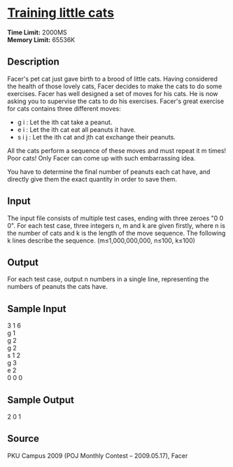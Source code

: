 # [Training little cats](http://poj.org/problem?id=3735)

**Time Limit:** 2000MS  
**Memory Limit:** 65536K

## Description

Facer's pet cat just gave birth to a brood of little cats. Having considered the health of those lovely cats, Facer decides to make the cats to do some exercises. Facer has well designed a set of moves for his cats. He is now asking you to supervise the cats to do his exercises. Facer's great exercise for cats contains three different moves:
* g i : Let the ith cat take a peanut.
* e i : Let the ith cat eat all peanuts it have.
* s i j : Let the ith cat and jth cat exchange their peanuts.

All the cats perform a sequence of these moves and must repeat it m times! Poor cats! Only Facer can come up with such embarrassing idea.

You have to determine the final number of peanuts each cat have, and directly give them the exact quantity in order to save them.

## Input

The input file consists of multiple test cases, ending with three zeroes "0 0 0". For each test case, three integers n, m and k are given firstly, where n is the number of cats and k is the length of the move sequence. The following k lines describe the sequence.
(m≤1,000,000,000, n≤100, k≤100)

## Output

For each test case, output n numbers in a single line, representing the numbers of peanuts the cats have.

## Sample Input

3 1 6  
g 1  
g 2  
g 2  
s 1 2  
g 3  
e 2  
0 0 0

## Sample Output

2 0 1

## Source

PKU Campus 2009 (POJ Monthly Contest – 2009.05.17), Facer
